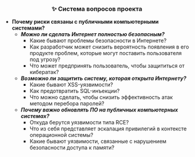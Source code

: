 ﻿<center>
  <h3>✨ Система вопросов проекта</h3>
</center>

* **Почему риски связаны с публичными компьютерными системами?**
	* _**Можно ли сделать Интернет полностью безопасным?**_ 
		*  Какие бывают проблемы безопасности в Интернете?
		* Как разработчик может снизить вероятность появления в его продукте проблем, которые могут поставить пользователя под угрозу?
		* Что может предпринять пользователь, чтобы защититься от кибератак?
	* _**Возможно ли защитить систему, которая открыта Интернету?**_
		* Какие бывают XSS-уязвимости?
		* Как предотвратить SQL-инъекции?
		* Что можно сделать, чтобы снизить эффективность атак методом перебора паролей?
	* _**Почему важно обновлять ПО на публичных компьютерных системах?**_
		* Откуда берутся уязвимости типа RCE? 
		* Что из себя представляет эскалация привилегий в контексте операционной системы?
		* Какие бывают уязвимости, связанные с нарушением безопасности доступа к памяти?
